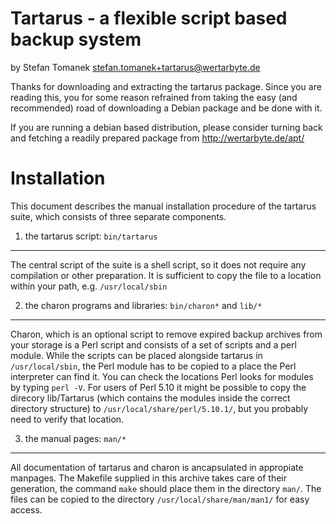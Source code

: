 Tartarus - a flexible script based backup system
================================================

by Stefan Tomanek <stefan.tomanek+tartarus@wertarbyte.de>

Thanks for downloading and extracting the tartarus package.  Since you are
reading this, you for some reason refrained from taking the easy (and
recommended) road of downloading a Debian package and be done with it.

If you are running a debian based distribution, please consider turning back
and fetching a readily prepared package from http://wertarbyte.de/apt/

Installation
=============
This document describes the manual installation procedure of the tartarus
suite, which consists of three separate components.

1. the tartarus script: `bin/tartarus`
--------------------------------------

The central script of the suite is a shell script, so it does not require
any compilation or other preparation. It is sufficient to copy the file
to a location within your path, e.g. `/usr/local/sbin`

2. the charon programs and libraries: `bin/charon*` and `lib/*`
---------------------------------------------------------------

Charon, which is an optional script to remove expired backup archives from your
storage is a Perl script and consists of a set of scripts and a perl module.
While the scripts can be placed alongside tartarus in `/usr/local/sbin`, the Perl
module has to be copied to a place the Perl interpreter can find it.  You can
check the locations Perl looks for modules by typing `perl -V`.  For users of
Perl 5.10 it might be possible to copy the direcory lib/Tartarus (which
contains the modules inside the correct directory structure) to
`/usr/local/share/perl/5.10.1/`, but you probably need to verify that location.

3. the manual pages: `man/*`
--------------------------

All documentation of tartarus and charon is ancapsulated in appropiate
manpages.  The Makefile supplied in this archive takes care of their
generation, the command `make` should place them in the directory `man/`.  The
files can be copied to the directory `/usr/local/share/man/man1/` for easy
access.